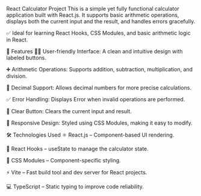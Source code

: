 React Calculator Project
This is a simple yet fully functional calculator application built with React.js. It supports basic arithmetic operations, displays both the current input and the result, and handles errors gracefully.

✅ Ideal for learning React Hooks, CSS Modules, and basic arithmetic logic in React.

🚀 Features
🧑‍🏫 User-friendly Interface: A clean and intuitive design with labeled buttons.

➕ Arithmetic Operations: Supports addition, subtraction, multiplication, and division.

🔢 Decimal Support: Allows decimal numbers for more precise calculations.

✅ Error Handling: Displays Error when invalid operations are performed.

🔄 Clear Button: Clears the current input and result.

🎯 Responsive Design: Styled using CSS Modules, making it easy to modify.

🛠️ Technologies Used
⚛️ React.js – Component-based UI rendering.

🎯 React Hooks – useState to manage the calculator state.

🎨 CSS Modules – Component-specific styling.

⚡ Vite – Fast build tool and dev server for React projects.

💻 TypeScript – Static typing to improve code reliability.


